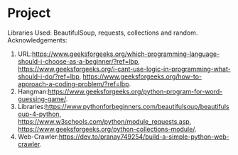 # Project
Libraries Used: BeautifulSoup, requests, collections and random.
Acknowledgements:
1.	URL:https://www.geeksforgeeks.org/which-programming-language-should-i-choose-as-a-beginner/?ref=lbp, https://www.geeksforgeeks.org/i-cant-use-logic-in-programming-what-should-i-do/?ref=lbp, https://www.geeksforgeeks.org/how-to-approach-a-coding-problem/?ref=lbp. 
2.	Hangman:https://www.geeksforgeeks.org/python-program-for-word-guessing-game/. 
3.	Libraries:https://www.pythonforbeginners.com/beautifulsoup/beautifulsoup-4-python, https://www.w3schools.com/python/module_requests.asp, https://www.geeksforgeeks.org/python-collections-module/. 
4.	Web-Crawler:https://dev.to/pranay749254/build-a-simple-python-web-crawler.
